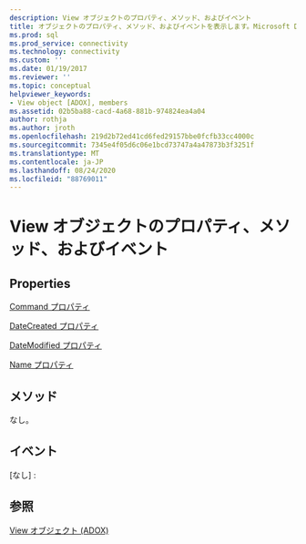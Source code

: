 ```yaml
---
description: View オブジェクトのプロパティ、メソッド、およびイベント
title: オブジェクトのプロパティ、メソッド、およびイベントを表示します。Microsoft Docs
ms.prod: sql
ms.prod_service: connectivity
ms.technology: connectivity
ms.custom: ''
ms.date: 01/19/2017
ms.reviewer: ''
ms.topic: conceptual
helpviewer_keywords:
- View object [ADOX], members
ms.assetid: 02b5ba88-cacd-4a68-881b-974824ea4a04
author: rothja
ms.author: jroth
ms.openlocfilehash: 219d2b72ed41cd6fed29157bbe0fcfb33cc4000c
ms.sourcegitcommit: 7345e4f05d6c06e1bcd73747a4a47873b3f3251f
ms.translationtype: MT
ms.contentlocale: ja-JP
ms.lasthandoff: 08/24/2020
ms.locfileid: "88769011"
---
```

# <a name="view-object-properties-methods-and-events"></a>View オブジェクトのプロパティ、メソッド、およびイベント
## <a name="properties"></a>Properties  
 [Command プロパティ](./command-property-adox.md)  
  
 [DateCreated プロパティ](./datecreated-property-adox.md)  
  
 [DateModified プロパティ](./datemodified-property-adox.md)  
  
 [Name プロパティ](./name-property-adox.md)  
  
## <a name="methods"></a>メソッド  
 なし。  
  
## <a name="events"></a>イベント  
 [なし] :  
  
## <a name="see-also"></a>参照  
 [View オブジェクト (ADOX)](./view-object-adox.md)